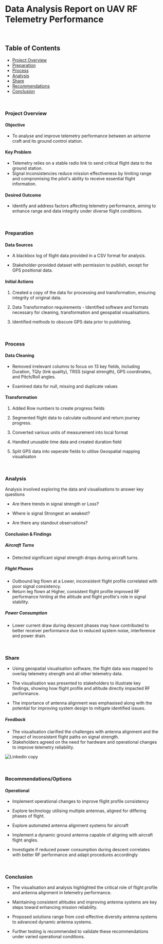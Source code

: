# Data Analysis Report on UAV RF Telemetry Performance 
<br />

## Table of Contents

- [Project Overview](#project-overview)
- [Preparation](#preparation)
- [Process](#process)
- [Analysis](#analysis)
- [Share](#share)
- [Recommendations](#recommendations)
- [Conclusion](#conclusion)

<br />


### Project Overview

#### Objective
- To analyse and improve telemetry performance between an airborne craft and its ground control station.

#### Key Problem
- Telemetry relies on a stable radio link to send critical flight data to the ground station.
- Signal inconsistencies reduce mission effectiveness by limiting range and compromising the pilot's ability to receive essential flight information.

#### Desired Outcome
- Identify and address factors affecting telemetry performance, aiming to enhance range and data integrity under diverse flight conditions.

<br />

### Preparation

#### Data Sources
- A blackbox log of flight data provided in a CSV format for analysis.

- Stakeholder-provided dataset with permission to publish, except for GPS positional data.

#### Initial Actions

1.  Created a copy of the data for processing and transformation, ensuring integrity of original data.

2.  Data Transformation requirements - Identified software and formats necessary for cleaning, transformation and geospatial visualisations.

3.  Identified methods to obscure GPS data prior to publishing.

<br />

### Process

#### Data Cleaning

- Removed irrelevant columns to focus on 13 key fields, including Duration, TQly (link quality), TRSS (signal strength), GPS coordinates, and Pitch/Roll angles.

- Examined data for null, missing and duplicate values

#### Transformation

1.  Added Row numbers to create progress fields

2.  Segmented flight data to calculate outbound and return journey progress.

3.  Converted various units of measurement into local format

4.  Handled unusable time data and created duration field

5.  Split GPS data into seperate fields to utilise Geospatial mapping visualisaton

<br />


### Analysis

Analysis involved exploring the data and visualisations to answer key questions

- Are there trends in signal strength or Loss?

- Where is signal Strongest an weakest?

- Are there any standout observations?

#### Conclusion & Findings

##### Aircraft Turns 
- Detected significant signal strength drops during aircraft turns.

##### Flight Phases 
- Outbound leg flown at a Lower, inconsistent flight profile correlated with poor signal consistency.
- Return leg flown at Higher, consistent flight profile improved RF performance hinting at the altitude and flight profile's role in signal stability.
                
##### Power Consumption 
- Lower current draw during descent phases may have contributed to better receiver performance due to reduced system noise, interference and power drain.

<br />

### Share

- Using geospatial visualisation software, the flight data was mapped to overlay telemetry strength and all other telemetry data.
- The visualisation was presented to stakeholders to illustrate key findings, showing how flight profile and altitude directly impacted RF performance.

- The importance of antenna alignment was emphasised along with the potential for improving system design to mitigate identified issues.

##### Feedback 
- The visualisation clarified the challenges with antenna alignment and the impact of inconsistent flight paths on signal strength.
- Stakeholders agreed on the need for hardware and operational changes to improve telemetry reliability.

![Linkedin copy](https://github.com/user-attachments/assets/8dc025cf-1bf1-4ec4-b2c2-de7d44c4cb9d)


<br />

### Recommendations/Options

#### Operational

- Implement operational changes to improve flight profile consistency

- Explore technology utilising multiple antennas, aligned for differing phases of flight.

- Explore automated antenna alignment systems for aircraft

- Implement a dynamic ground antenna capable of aligning with aircraft flight angles.

- Investigate if reduced power consumption during descent correlates with better RF performance and adapt procedures accordingly

<br />

### Conclusion

- The visualisation and analysis highlighted the critical role of flight profile and antenna alignment in telemetry performance. 

- Maintaining consistent altitudes and improving antenna systems are key steps toward enhancing mission reliability. 

- Proposed solutions range from cost-effective diversity antenna systems to advanced dynamic antenna systems. 

- Further testing is recommended to validate these recommendations under varied operational conditions.









